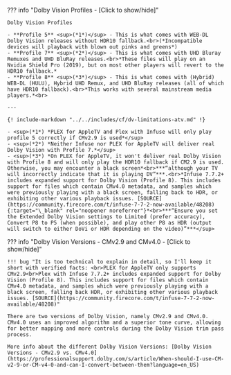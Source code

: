 <!-- markdownlint-disable MD041-->
??? info "Dolby Vision Profiles - [Click to show/hide]"

    Dolby Vision Profiles

    - **Profile 5** <sup>(*1*)</sup> - This is what comes with WEB-DL Dolby Vision releases without HDR10 fallback.<br>(*Incompatible devices will playback with blown out pinks and greens*)
    - **Profile 7** <sup>(*2*)</sup> - This is what comes with UHD Bluray Remuxes and UHD BluRay releases.<br>*These files will play on an Nvidia Shield Pro (2019), but on most other players will revert to the HDR10 fallback.*
    - **Profile 8** <sup>(*3*)</sup> - This is what comes with (Hybrid) WEB-DL (HULU), Hybrid UHD Remux, and UHD BluRay releases (all of which have HDR10 fallback).<br>*This works with several mainstream media players.*<br>

    ---

    {! include-markdown "../../includes/cf/dv-limitations-atv.md" !}

    - <sup>(*1*) *PLEX for AppleTV and Plex with Infuse will only play profile 5 correctly if CMv2.9 is used*</sup>
    - <sup>(*2*) *Neither Infuse nor PLEX for AppleTV will deliver real Dolby Vision with Profile 7.*</sup>
    - <sup>(*3*) *On PLEX for AppleTV, it won't deliver real Dolby Vision with Profile 8 and will only play the HDR10 fallback if CM2.9 is used. Otherwise, you may encounter a black screen*<br>***“although your TV will incorrectly indicate that it is playing DV”***.<br>*Infuse 7.7.2+ includes expanded support for Dolby Vision (Profile 8). This includes support for files which contain CMv4.0 metadata, and samples which were previously playing with a black screen, falling back to HDR, or exhibiting other various playback issues. [SOURCE](https://community.firecore.com/t/infuse-7-7-2-now-available/48208){:target="\_blank" rel="noopener noreferrer"}*<br>***“Ensure you set the Extended Dolby Vision settings to Limited (prefer accuracy), Convert P8 to P5 (when possible), and play other P8 as HDR (output will switch to either DoVi or HDR depending on the video)”***</sup>

??? info "Dolby Vision Versions - CMv2.9 and CMv4.0 - [Click to show/hide]"

    !!! bug "It is too technical to explain in detail, so I'll keep it short with verified facts: <br>PLEX for AppleTV only supports CMv2.9<br>Plex with Infuse 7.7.2+ includes expanded support for Dolby Vision (Profile 8). This includes support for files which contain CMv4.0 metadata, and samples which were previously playing with a black screen, falling back HDR, or exhibiting other various playback issues. [SOURCE](https://community.firecore.com/t/infuse-7-7-2-now-available/48208)"

    There are two versions of Dolby Vision, namely CMv2.9 and CMv4.0. CMv4.0 uses an improved algorithm and a superior tone curve, allowing for better mapping and more controls during the Dolby Vision trim pass process.

    More info about the different Dolby Vision Versions: [Dolby Vision Versions - CMv2.9 vs. CMv4.0](https://professionalsupport.dolby.com/s/article/When-should-I-use-CM-v2-9-or-CM-v4-0-and-can-I-convert-between-them?language=en_US)
<!-- markdownlint-enable MD041-->
